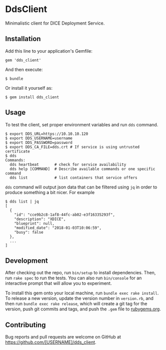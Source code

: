 # DdsClient

Minimalistic client for DICE Deployment Service.


## Installation

Add this line to your application's Gemfile:

    gem 'dds_client'

And then execute:

    $ bundle

Or install it yourself as:

    $ gem install dds_client


## Usage

To test the client, set proper environment variables and run `dds` command.

    $ export DDS_URL=https://10.10.10.120
    $ export DDS_USERNAME=username
    $ export DDS_PASSWORD=password
    $ export DDS_CA_FILE=dds.crt # If service is using untrusted certificate
    $ dds
    Commands:
      dds heartbeat       # check for service availability
      dds help [COMMAND]  # Describe available commands or one specific command
      dds list            # list containers that service offers

`dds` command will output json data that can be filtered using `jq` in order
to produce something a bit nicer. For example

    $ dds list | jq
    [
      {
        "id": "cce9b2c8-1af8-44fc-ab02-e3f16335293f",
        "description": "XDICE",
        "blueprint": null,
        "modified_date": "2018-01-03T10:06:59",
        "busy": false
      },
      ...
    ]


## Development

After checking out the repo, run `bin/setup` to install dependencies. Then,
run `rake spec` to run the tests. You can also run `bin/console` for an
interactive prompt that will allow you to experiment.

To install this gem onto your local machine, run `bundle exec rake install`.
To release a new version, update the version number in `version.rb`, and then
run `bundle exec rake release`, which will create a git tag for the version,
push git commits and tags, and push the `.gem` file to
[rubygems.org](https://rubygems.org).


## Contributing

Bug reports and pull requests are welcome on GitHub at
https://github.com/[USERNAME]/dds_client.
